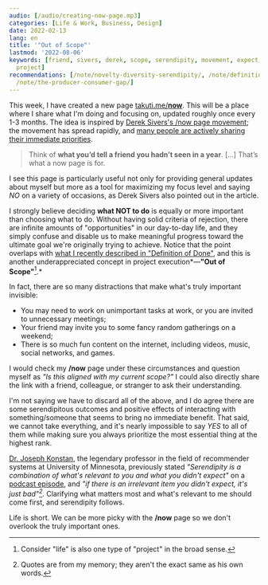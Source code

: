 ```yaml
---
audio: [/audio/creating-now-page.mp3]
categories: [Life & Work, Business, Design]
date: 2022-02-13
lang: en
title: '"Out of Scope"'
lastmod: '2022-08-06'
keywords: [friend, sivers, derek, scope, serendipity, movement, expect, share, relevant,
  project]
recommendations: [/note/novelty-diversity-serendipity/, /note/definition-of-done/,
  /note/the-producer-consumer-gap/]
---
```


This week, I have created a new page [takuti.me/**now**](/now). This will be a place where I share what I'm doing and focusing on, updated roughly once every 1-3 months. The idea is inspired by [Derek Sivers's /now page movement](https://sive.rs/nowff); the movement has spread rapidly, and [many people are actively sharing their immediate priorities](https://nownownow.com/).

> Think of **what you’d tell a friend you hadn’t seen in a year**. [...] That’s what a now page is for.

I see this page is particularly useful not only for providing general updates about myself but more as a tool for maximizing my focus level and saying *NO* on a variety of occasions, as Derek Sivers also pointed out in the article.

I strongly believe deciding **what NOT to do** is equally or more important than choosing what to do. Without having solid criteria of rejection, there are infinite amounts of "opportunities" in our day-to-day life, and they simply confuse and disable us to make meaningful progress toward the ultimate goal we're originally trying to achieve. Notice that the point overlaps with [what I recently described in "Definition of Done"](/note/definition-of-done), and this is another underappreciated concept in project execution*&mdash;**"Out of Scope"**[^1].*

In fact, there are so many distractions that make what's truly important invisible:

- You may need to work on unimportant tasks at work, or you are invited to unnecessary meetings;
- Your friend may invite you to some fancy random gatherings on a weekend;
- There is so much fun content on the internet, including videos, music, social networks, and games.

I would check my **/now** page under these circumstances and question myself as *"Is this aligned with my current scope?"* I could also directly share the link with a friend, colleague, or stranger to ask their understanding.

I'm not saying we have to discard all of the above, and I do agree there are some serendipitous outcomes and positive effects of interacting with something/someone that seems to bring no immediate benefit. That said, we cannot take everything, and it's nearly impossible to say *YES* to all of them while making sure you always prioritize the most essential thing at the highest rank.

[Dr. Joseph Konstan](https://konstan.umn.edu/), the legendary professor in the field of recommender systems at University of Minnesota, previously stated *"Serendipity is a combination of what's relevant to you and what you didn't expect"* on a [podcast episode](https://dataskeptic.com/blog/episodes/2017/recommender-systems-live-from-farcon), and *"if there is an irrelevant item you didn't expect, it's just bad"[^2].* Clarifying what matters most and what's relevant to me should come first, and serendipity follows.

Life is short. We can be more picky with the **/now** page so we don't overlook the truly important ones.

[^1]: Consider "life" is also one type of "project" in the broad sense.
[^2]: Quotes are from my memory; they aren't the exact same as his own words.
